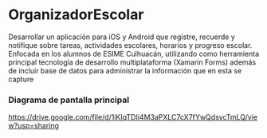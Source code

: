 # OrganizadorEscolar
Desarrollar un aplicación para iOS y Android que registre, recuerde y notifique sobre tareas, actividades escolares, horarios y progreso escolar.  Enfocada en los alumnos de ESIME Culhuacán, utilizando como herramienta principal  tecnología de desarrollo multiplataforma (Xamarin Forms) además de incluir  base de datos  para administrar la información que en esta se capture
### Diagrama de pantalla principal
https://drive.google.com/file/d/1iKIqTDIi4M3aPXLC7cX7fYwQdsycTmLQ/view?usp=sharing
